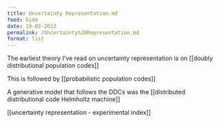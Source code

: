 ```yaml
---
title: Uncertainty Representation.md
feed: hide
date: 19-03-2023
permalink: /Uncertainty%20Representation.md
format: list
---
```



The earliest theory I've read on uncertainty representation is on [[doubly distributional population codes]]

This is followed by [[probabilistic population codes]]

A generative model that follows the DDCs was the [[distributed distributional code Helmholtz machine]]

[[uncertainty representation - experimental index]]

